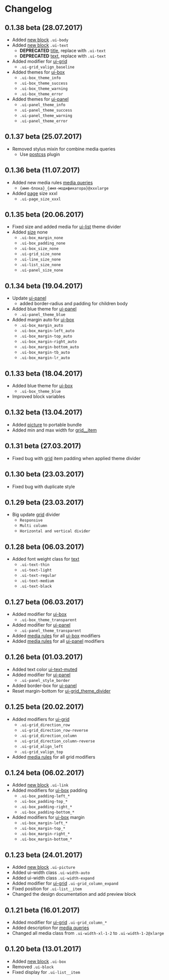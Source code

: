 <!--
changelog|3
-->

# Changelog


## 0.1.38 beta (28.07.2017)
- Added [new block](docs/helpers/body.html) `.ui-body`
- Added [new block](docs/blocks/text.html) `.ui-text`
    - **DEPRECATED** [title](docs/helpers/title__deprecated.html), replace with `.ui-text`
    - **DEPRECATED** [text](docs/helpers/text__deprecated.html), replace with `.ui-text`
- Added modifier for [ui-grid](docs/blocks/grid.html)
    - `.ui-grid_valign_baseline`
- Added themes for [ui-box](docs/blocks/box.html)
    - `.ui-box_theme_info`
    - `.ui-box_theme_success`
    - `.ui-box_theme_warning`
    - `.ui-box_theme_error`
- Added themes for [ui-panel](docs/blocks/panel.html)
    - `.ui-panel_theme_info`
    - `.ui-panel_theme_success`
    - `.ui-panel_theme_warning`
    - `.ui-panel_theme_error`


## 0.1.37 beta (25.07.2017)
- Removed stylus mixin for combine media queries
    - Use [postcss](http://postcss.org) plugin


## 0.1.36 beta (11.07.2017)

- Added new media rules [media queries](docs/base/media.html)
    - `{имя-блока}_{имя-модификатора}@xxxlarge`
- Added [page](docs/helpers/page.html) size xxxl
    - `.ui-page_size_xxxl`


## 0.1.35 beta (20.06.2017)

- Fixed size and added media for [ui-list](docs/blocks/list.html) theme divider
- Added [size](docs/base/sizes.html) none
    - `.ui-box_margin_none`
    - `.ui-box_padding_none`
    - `.ui-box_size_none`
    - `.ui-grid_size_none`
    - `.ui-line_size_none`
    - `.ui-list_size_none`
    - `.ui-panel_size_none`


## 0.1.34 beta (19.04.2017)

- Update [ui-panel](docs/blocks/panel.html)
    - added border-radius and padding for children body
- Added blue theme for [ui-panel](docs/blocks/panel.html)
    - `.ui-panel_theme_blue`
- Added margin auto for [ui-box](docs/blocks/box.html)
    - `.ui-box_margin_auto`
    - `.ui-box_margin-left_auto`
    - `.ui-box_margin-top_auto`
    - `.ui-box_margin-right_auto`
    - `.ui-box_margin-bottom_auto`
    - `.ui-box_margin-tb_auto`
    - `.ui-box_margin-lr_auto`

## 0.1.33 beta (18.04.2017)

- Added blue theme for [ui-box](docs/blocks/box.html)
    - `.ui-box_theme_blue`
- Improved block variables


## 0.1.32 beta (13.04.2017)

- Added [picture](docs/blocks/picture.html) to portable bundle
- Added min and max width for [grid__item](docs/blocks/grid.html)


## 0.1.31 beta (27.03.2017)

- Fixed bug with [grid](docs/blocks/grid.html) item padding when applied theme divider


## 0.1.30 beta (23.03.2017)

- Fixed bug with duplicate style


## 0.1.29 beta (23.03.2017)

- Big update [grid](docs/blocks/grid.html) divider
    - `Responsive`
    - `Multi column`
    - `Horizontal and vertical divider`


## 0.1.28 beta (06.03.2017)

- Added font weight class for [text](docs/helpers/text.html)
    - `.ui-text-thin`
    - `.ui-text-light`
    - `.ui-text-regular`
    - `.ui-text-medium`
    - `.ui-text-black`


## 0.1.27 beta (06.03.2017)

- Added modifier for [ui-box](docs/blocks/box.html)
    - `.ui-box_theme_transparent`
- Added modifier for [ui-panel](docs/blocks/panel.html)
    - `.ui-panel_theme_transparent`
- Added [media rules](docs/base/media.html) for all [ui-box](docs/blocks/box.html) modifiers
- Added [media rules](docs/base/media.html) for all [ui-panel](docs/blocks/panel.html) modifiers


## 0.1.26 beta (01.03.2017)

- Added text color [ui-text-muted](docs/helpers/text.html)
- Added modifier for [ui-panel](docs/blocks/panel.html)
    - `.ui-panel_style_border`
- Added border-box for [ui-panel](docs/blocks/panel.html)
- Reset margin-bottom for [ui-grid_theme_divider](docs/blocks/grid.html)


## 0.1.25 beta (20.02.2017)

- Added modifiers for [ui-grid](docs/blocks/grid.html)
    - `.ui-grid_direction_row`
    - `.ui-grid_direction_row-reverse`
    - `.ui-grid_direction_column`
    - `.ui-grid_direction_column-reverse`
    - `.ui-grid_align_left`
    - `.ui-grid_valign_top`
- Added [media rules](docs/base/media.html) for all grid modifiers


## 0.1.24 beta (06.02.2017)

- Added [new block](docs/blocks/link.html) `.ui-link`
- Added modifiers for [ui-box](docs/blocks/box.html) padding
    - `.ui-box_padding-left_*`
    - `.ui-box_padding-top_*`
    - `.ui-box_padding-right_*`
    - `.ui-box_padding-bottom_*`
- Added modifiers for [ui-box](docs/blocks/box.html) margin
    - `.ui-box_margin-left_*`
    - `.ui-box_margin-top_*`
    - `.ui-box_margin-right_*`
    - `.ui-box_margin-bottom_*`


## 0.1.23 beta (24.01.2017)

- Added [new block](docs/blocks/picture.html) `.ui-picture`
- Added ui-width class `.ui-width-auto`
- Added ui-width class `.ui-width-expand`
- Added modifier for [ui-grid](docs/blocks/grid.html) `.ui-grid_column_expand`
- Fixed position for `.ui-list__item`
- Changed the design documentation and add preview block


## 0.1.21 beta (16.01.2017)

- Added modifier for [ui-grid](docs/blocks/grid.html) `.ui-grid_column_*`
- Added description for [media queries](docs/base/media.html)
- Changed all media class from `.ui-width-xl-1-2` to `.ui-width-1-2@xlarge`


## 0.1.20 beta (13.01.2017)

- Added [new block](docs/blocks/box.html) `.ui-box`
- Removed `.ui-block`
- Fixed display for `.ui-list__item`
